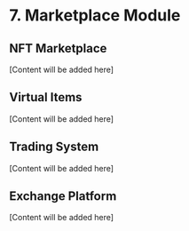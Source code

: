 # 7. Marketplace Module

## NFT Marketplace
[Content will be added here]

## Virtual Items
[Content will be added here]

## Trading System
[Content will be added here]

## Exchange Platform
[Content will be added here] 